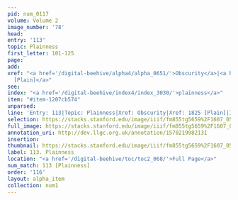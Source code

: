 ```yaml
---
pid: num_0117
volume: Volume 2
image_number: '78'
head: 
entry: '113'
topic: Plainness
first_letter: 101-125
page: 
add: 
xref: "<a href='/digital-beehive/alpha4/alpha_0651/'>Obscurity</a>|<a href='/digital-beehive/toc/toc2_349/'>1825
  [Plain]</a>"
see: 
index: "<a href='/digital-beehive/index4/index_3030/'>plainness</a>"
item: "#item-1207cb574"
unparsed: 
line: 'Entry: 113|Topic: Plainness|Xref: Obscurity|Xref: 1825 [Plain]|Index: plainness|#item-1207cb574'
selection: https://stacks.stanford.edu/image/iiif/fm855tg5659%2F1607_0545/791,1212,2995,555/full/0/default.jpg
full_image: https://stacks.stanford.edu/image/iiif/fm855tg5659%2F1607_0545/full/full/0/default.jpg
annotation_uri: http://dev.llgc.org.uk/annotation/1570219982131
insertion: 
thumbnail: https://stacks.stanford.edu/image/iiif/fm855tg5659%2F1607_0545/791,1212,600,180/250,/0/default.jpg
label: 113. Plainness
location: "<a href='/digital-beehive/toc/toc2_068/'>Full Page</a>"
num_match: 113 [Plainness]
order: '116'
layout: alpha_item
collection: num1
---
```

